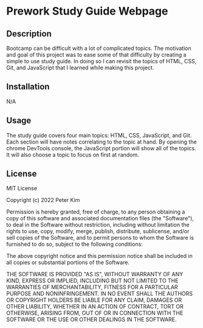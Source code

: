 # Prework Study Guide Webpage

## Description

Bootcamp can be difficult with a lot of complicated topics. The motivation and goal of this project was to ease some of that difficulty by creating a simple to use study guide. In doing so I can revisit the topics of HTML, CSS, Git, and JavaScript that I learned while making this project.

## Installation

N/A

## Usage

The study guide covers four main topics: HTML, CSS, JavaScript, and Git. Each section will have notes correlating to the topic at hand. By opening the chrome DevTools console, the JavaScript portion will show all of the topics. It will also choose a topic to focus on first at random.

## License

MIT License

Copyright (c) 2022 Peter Kim

Permission is hereby granted, free of charge, to any person obtaining a copy
of this software and associated documentation files (the "Software"), to deal
in the Software without restriction, including without limitation the rights
to use, copy, modify, merge, publish, distribute, sublicense, and/or sell
copies of the Software, and to permit persons to whom the Software is
furnished to do so, subject to the following conditions:

The above copyright notice and this permission notice shall be included in all
copies or substantial portions of the Software.

THE SOFTWARE IS PROVIDED "AS IS", WITHOUT WARRANTY OF ANY KIND, EXPRESS OR
IMPLIED, INCLUDING BUT NOT LIMITED TO THE WARRANTIES OF MERCHANTABILITY,
FITNESS FOR A PARTICULAR PURPOSE AND NONINFRINGEMENT. IN NO EVENT SHALL THE
AUTHORS OR COPYRIGHT HOLDERS BE LIABLE FOR ANY CLAIM, DAMAGES OR OTHER
LIABILITY, WHETHER IN AN ACTION OF CONTRACT, TORT OR OTHERWISE, ARISING FROM,
OUT OF OR IN CONNECTION WITH THE SOFTWARE OR THE USE OR OTHER DEALINGS IN THE
SOFTWARE.